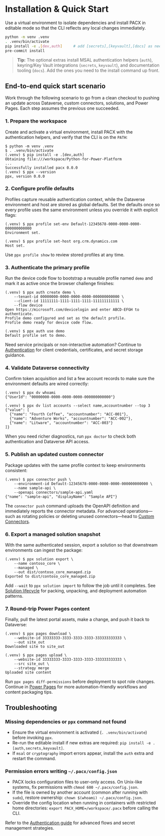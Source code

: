 # Installation & Quick Start

Use a virtual environment to isolate dependencies and install PACX in editable mode so that the CLI reflects any local changes immediately.

```bash
python -m venv .venv
. .venv/bin/activate
pip install -e .[dev,auth]     # add [secrets],[keyvault],[docs] as needed
pre-commit install
```

> **Tip:** The optional extras install MSAL authentication helpers (`auth`), keyring/Key Vault integrations (`secrets`, `keyvault`), and documentation tooling (`docs`). Add the ones you need to the install command up front.

## End-to-end quick start scenario

Work through the following scenario to go from a clean checkout to pushing an update across Dataverse, custom connectors, solutions, and Power Pages. Each step assumes the previous one succeeded.

### 1. Prepare the workspace

Create and activate a virtual environment, install PACX with the authentication helpers, and verify that the CLI is on the `PATH`:

```shell
$ python -m venv .venv
$ . .venv/bin/activate
(.venv) $ pip install -e .[dev,auth]
Obtaining file:///workspace/Python-for-Power-Platform
...
Successfully installed pacx 0.0.0
(.venv) $ ppx --version
ppx, version 0.0.0
```

### 2. Configure profile defaults

Profiles capture reusable authentication context, while the Dataverse environment and host are stored as global defaults. Set the defaults once so every profile uses the same environment unless you override it with explicit flags:

```shell
(.venv) $ ppx profile set-env Default-12345678-0000-0000-0000-000000000000
Environment set.

(.venv) $ ppx profile set-host org.crm.dynamics.com
Host set.
```

Use `ppx profile show` to review stored profiles at any time.

### 3. Authenticate the primary profile

Run the device code flow to bootstrap a reusable profile named `demo` and mark it as active once the browser challenge finishes:

```shell
(.venv) $ ppx auth create demo \
    --tenant-id 00000000-0000-0000-0000-000000000000 \
    --client-id 11111111-1111-1111-1111-111111111111 \
    --flow device
Open https://microsoft.com/devicelogin and enter ABCD-EFGH to authenticate.
Profile demo configured and set as the default profile.
Profile demo ready for device code flow.

(.venv) $ ppx auth use demo
Default profile set to demo.
```

Need service principals or non-interactive automation? Continue to [Authentication](02-authentication.md#choose-your-flow) for client credentials, certificates, and secret storage guidance.

### 4. Validate Dataverse connectivity

Confirm token acquisition and list a few account records to make sure the environment defaults are wired correctly:

```shell
(.venv) $ ppx dv whoami
{"UserId": "00000000-0000-0000-0000-000000000000"}

(.venv) $ ppx dv list accounts --select name,accountnumber --top 3
{"value": [
  {"name": "Fourth Coffee", "accountnumber": "ACC-001"},
  {"name": "Adventure Works", "accountnumber": "ACC-002"},
  {"name": "Litware", "accountnumber": "ACC-003"}
]}
```

When you need richer diagnostics, run `ppx doctor` to check both authentication and Dataverse API access.

### 5. Publish an updated custom connector

Package updates with the same profile context to keep environments consistent:

```shell
(.venv) $ ppx connector push \
    --environment-id Default-12345678-0000-0000-0000-000000000000 \
    --name sample-api \
    --openapi connectors/sample-api.yaml
{"name": "sample-api", "displayName": "Sample API"}
```

The `connector push` command uploads the OpenAPI definition and immediately reports the connector metadata. For advanced operations—such as rotating policies or deleting unused connectors—head to [Custom Connectors](06-connectors.md).

### 6. Export a managed solution snapshot

With the same authenticated session, export a solution so that downstream environments can ingest the package:

```shell
(.venv) $ ppx solution export \
    --name contoso_core \
    --managed \
    --out dist/contoso_core_managed.zip
Exported to dist/contoso_core_managed.zip
```

Add `--wait` to `ppx solution import` to follow the job until it completes. See [Solution lifecycle](07-solutions.md) for packing, unpacking, and deployment automation patterns.

### 7. Round-trip Power Pages content

Finally, pull the latest portal assets, make a change, and push it back to Dataverse:

```shell
(.venv) $ ppx pages download \
    --website-id 33333333-3333-3333-3333-333333333333 \
    --out site_out
Downloaded site to site_out

(.venv) $ ppx pages upload \
    --website-id 33333333-3333-3333-3333-333333333333 \
    --src site_out \
    --strategy merge
Uploaded site content
```

Run `ppx pages diff-permissions` before deployment to spot role changes. Continue in [Power Pages](04-power-pages.md) for more automation-friendly workflows and content packaging tips.

## Troubleshooting

### Missing dependencies or `ppx` command not found

- Ensure the virtual environment is activated (`. .venv/bin/activate`) before invoking `ppx`.
- Re-run the editable install if new extras are required: `pip install -e .[auth,secrets,keyvault]`.
- If `msal` or `cryptography` import errors appear, install the `auth` extra and restart the command.

### Permission errors writing `~/.pacx/config.json`

- PACX locks configuration files to user-only access. On Unix-like systems, fix permissions with `chmod 600 ~/.pacx/config.json`.
- If the file is owned by another account (common after running with `sudo`), restore ownership: `chown $(whoami) ~/.pacx/config.json`.
- Override the config location when running in containers with restricted home directories: `export PACX_HOME=/workspace/.pacx` before calling the CLI.

Refer to the [Authentication guide](02-authentication.md) for advanced flows and secret management strategies.
